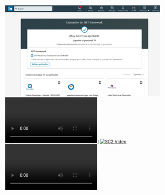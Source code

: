 
![](00.png)
![Alt text for your video](/video.mp4)]
[![SC2 Video](https://img.youtube.com/vi/--b-9HrKK6w/0.jpg)](video.mp4)
<video>

</video>


